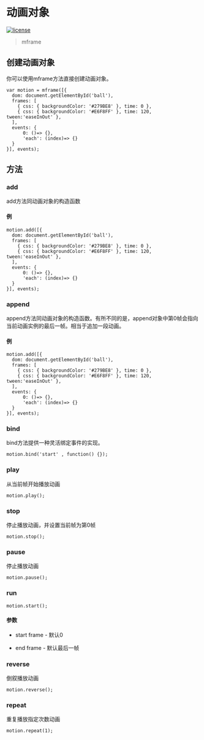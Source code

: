 # 动画对象

[![license](https://img.shields.io/github/license/momentum-design/momentum-ui.svg?color=blueviolet)](https://github.com/momentum-design/momentum-ui/blob/master/charts/LICENSE)

> mframe

## 创建动画对象

你可以使用mframe方法直接创建动画对象。

```
var motion = mframe([{
  dom: document.getElementById('ball'),
  frames: [
    { css: { backgroundColor: '#279BE8' }, time: 0 },
    { css: { backgroundColor: '#E6F8FF' }, time: 120, tween:'easeInOut' },
  ],
  events: {
      0: ()=> {},
      'each': (index)=> {}
  }
}], events);
```
## 方法

### add

add方法同动画对象的构造函数

#### 例

```
motion.add([{
  dom: document.getElementById('ball'),
  frames: [
    { css: { backgroundColor: '#279BE8' }, time: 0 },
    { css: { backgroundColor: '#E6F8FF' }, time: 120, tween:'easeInOut' },
  ],
  events: {
      0: ()=> {},
      'each': (index)=> {}
  }
}], events);
```

### append

append方法同动画对象的构造函数。有所不同的是，append对象中第0帧会指向当前动画实例的最后一帧。相当于追加一段动画。

#### 例

```
motion.add([{
  dom: document.getElementById('ball'),
  frames: [
    { css: { backgroundColor: '#279BE8' }, time: 0 },
    { css: { backgroundColor: '#E6F8FF' }, time: 120, tween:'easeInOut' },
  ],
  events: {
      0: ()=> {},
      'each': (index)=> {}
  }
}], events);
```

### bind

bind方法提供一种灵活绑定事件的实现。

```
motion.bind('start' , function() {});
```

### play

从当前帧开始播放动画

```
motion.play();
```

### stop

停止播放动画，并设置当前帧为第0帧

```
motion.stop();
```

### pause

停止播放动画

```
motion.pause();
```

### run

```
motion.start();
```

#### 参数

+ start frame - 默认0

+ end frame - 默认最后一帧

### reverse

倒叙播放动画

```
motion.reverse();
```

### repeat

重复播放指定次数动画

```
motion.repeat(1);
```